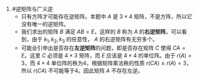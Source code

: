 1. #逆矩阵与广义逆 
	*   只有方阵才可能存在逆矩阵。本题中 $A$ 是 $3 \times 4$ 矩阵，不是方阵，所以它没有唯一的逆矩阵。
    *   我们求出的矩阵 $B$ 满足 $AB=E$，这样的 $B$ 称为 $A$ 的**右逆矩阵**。可以看到，由于 $k_1, k_2, k_3$ 的任意性， $A$ 的右逆矩阵有无穷多个。
    *   可能会引申出是否存在**左逆矩阵**的问题，即是否存在矩阵 $C$ 使得 $CA=E$。这里 $C$ 必须是 $4 \times 3$ 矩阵，而 $E$ 应该是 $4 \times 4$ 的单位阵。由于 $r(A)=3$，而 $4 \times 4$ 单位阵的秩为4，根据矩阵乘法秩的性质 $r(CA) \le r(A) = 3$，所以 $r(CA)$ 不可能等于4。因此矩阵 $A$ 不存在左逆。